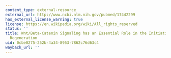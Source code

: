 ```yaml
---
content_type: external-resource
external_url: http://www.ncbi.nlm.nih.gov/pubmed/17442299
has_external_license_warning: true
license: https://en.wikipedia.org/wiki/All_rights_reserved
status: ''
title: Wnt/Beta-Catenin Signaling has an Essential Role in the Initiation of Limb
  Regeneration
uid: 0cbe0275-252b-4a34-8953-7862c76d63c4
wayback_url: ''
---
```

